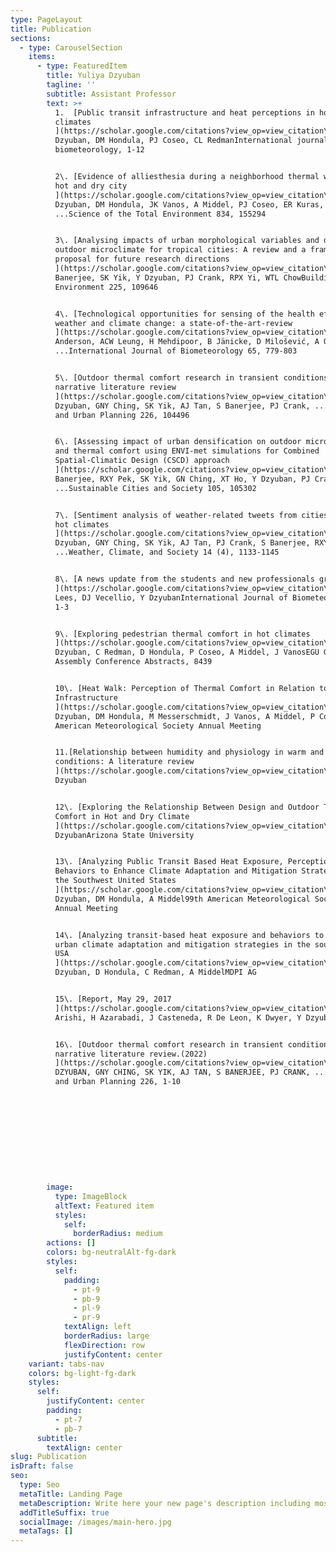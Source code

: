 ```yaml
---
type: PageLayout
title: Publication
sections:
  - type: CarouselSection
    items:
      - type: FeaturedItem
        title: Yuliya Dzyuban
        tagline: ''
        subtitle: Assistant Professor
        text: >+
          1.  [Public transit infrastructure and heat perceptions in hot and dry
          climates
          ](https://scholar.google.com/citations?view_op=view_citation\&hl=en\&user=f0NoRk8AAAAJ\&citation_for_view=f0NoRk8AAAAJ:2osOgNQ5qMEC)Y
          Dzyuban, DM Hondula, PJ Coseo, CL RedmanInternational journal of
          biometeorology, 1-12


          2\. [Evidence of alliesthesia during a neighborhood thermal walk in a
          hot and dry city
          ](https://scholar.google.com/citations?view_op=view_citation\&hl=en\&user=f0NoRk8AAAAJ\&citation_for_view=f0NoRk8AAAAJ:qjMakFHDy7sC)Y
          Dzyuban, DM Hondula, JK Vanos, A Middel, PJ Coseo, ER Kuras,
          ...Science of the Total Environment 834, 155294


          3\. [Analysing impacts of urban morphological variables and density on
          outdoor microclimate for tropical cities: A review and a framework
          proposal for future research directions
          ](https://scholar.google.com/citations?view_op=view_citation\&hl=en\&user=f0NoRk8AAAAJ\&citation_for_view=f0NoRk8AAAAJ:W7OEmFMy1HYC)S
          Banerjee, SK Yik, Y Dzyuban, PJ Crank, RPX Yi, WTL ChowBuilding and
          Environment 225, 109646


          4\. [Technological opportunities for sensing of the health effects of
          weather and climate change: a state-of-the-art-review
          ](https://scholar.google.com/citations?view_op=view_citation\&hl=en\&user=f0NoRk8AAAAJ\&citation_for_view=f0NoRk8AAAAJ:IjCSPb-OGe4C)V
          Anderson, ACW Leung, H Mehdipoor, B Jänicke, D Milošević, A Oliveira,
          ...International Journal of Biometeorology 65, 779-803


          5\. [Outdoor thermal comfort research in transient conditions: A
          narrative literature review
          ](https://scholar.google.com/citations?view_op=view_citation\&hl=en\&user=f0NoRk8AAAAJ\&citation_for_view=f0NoRk8AAAAJ:zYLM7Y9cAGgC)Y
          Dzyuban, GNY Ching, SK Yik, AJ Tan, S Banerjee, PJ Crank, ...Landscape
          and Urban Planning 226, 104496


          6\. [Assessing impact of urban densification on outdoor microclimate
          and thermal comfort using ENVI-met simulations for Combined
          Spatial-Climatic Design (CSCD) approach
          ](https://scholar.google.com/citations?view_op=view_citation\&hl=en\&user=f0NoRk8AAAAJ\&citation_for_view=f0NoRk8AAAAJ:_FxGoFyzp5QC)S
          Banerjee, RXY Pek, SK Yik, GN Ching, XT Ho, Y Dzyuban, PJ Crank,
          ...Sustainable Cities and Society 105, 105302


          7\. [Sentiment analysis of weather-related tweets from cities within
          hot climates
          ](https://scholar.google.com/citations?view_op=view_citation\&hl=en\&user=f0NoRk8AAAAJ\&citation_for_view=f0NoRk8AAAAJ:u-x6o8ySG0sC)Y
          Dzyuban, GNY Ching, SK Yik, AJ Tan, PJ Crank, S Banerjee, RXY Pek,
          ...Weather, Climate, and Society 14 (4), 1133-1145


          8\. [A news update from the students and new professionals group
          ](https://scholar.google.com/citations?view_op=view_citation\&hl=en\&user=f0NoRk8AAAAJ\&citation_for_view=f0NoRk8AAAAJ:eQOLeE2rZwMC)AM
          Lees, DJ Vecellio, Y DzyubanInternational Journal of Biometeorology,
          1-3


          9\. [Exploring pedestrian thermal comfort in hot climates
          ](https://scholar.google.com/citations?view_op=view_citation\&hl=en\&user=f0NoRk8AAAAJ\&citation_for_view=f0NoRk8AAAAJ:Y0pCki6q_DkC)Y
          Dzyuban, C Redman, D Hondula, P Coseo, A Middel, J VanosEGU General
          Assembly Conference Abstracts, 8439


          10\. [Heat Walk: Perception of Thermal Comfort in Relation to Street
          Infrastructure
          ](https://scholar.google.com/citations?view_op=view_citation\&hl=en\&user=f0NoRk8AAAAJ\&citation_for_view=f0NoRk8AAAAJ:YsMSGLbcyi4C)Y
          Dzyuban, DM Hondula, M Messerschmidt, J Vanos, A Middel, P Coseo100th
          American Meteorological Society Annual Meeting


          11.[Relationship between humidity and physiology in warm and humid
          conditions: A literature review
          ](https://scholar.google.com/citations?view_op=view_citation\&hl=en\&user=f0NoRk8AAAAJ\&citation_for_view=f0NoRk8AAAAJ:UeHWp8X0CEIC)Y
          Dzyuban


          12\. [Exploring the Relationship Between Design and Outdoor Thermal
          Comfort in Hot and Dry Climate
          ](https://scholar.google.com/citations?view_op=view_citation\&hl=en\&user=f0NoRk8AAAAJ\&citation_for_view=f0NoRk8AAAAJ:9yKSN-GCB0IC)Y
          DzyubanArizona State University


          13\. [Analyzing Public Transit Based Heat Exposure, Perception, and
          Behaviors to Enhance Climate Adaptation and Mitigation Strategies in
          the Southwest United States
          ](https://scholar.google.com/citations?view_op=view_citation\&hl=en\&user=f0NoRk8AAAAJ\&citation_for_view=f0NoRk8AAAAJ:d1gkVwhDpl0C)Y
          Dzyuban, DM Hondula, A Middel99th American Meteorological Society
          Annual Meeting


          14\. [Analyzing transit-based heat exposure and behaviors to enhance
          urban climate adaptation and mitigation strategies in the southwest
          USA
          ](https://scholar.google.com/citations?view_op=view_citation\&hl=en\&user=f0NoRk8AAAAJ\&citation_for_view=f0NoRk8AAAAJ:Tyk-4Ss8FVUC)Y
          Dzyuban, D Hondula, C Redman, A MiddelMDPI AG


          15\. [Report, May 29, 2017
          ](https://scholar.google.com/citations?view_op=view_citation\&hl=en\&user=f0NoRk8AAAAJ\&citation_for_view=f0NoRk8AAAAJ:WF5omc3nYNoC)J
          Arishi, H Azarabadi, J Casteneda, R De Leon, K Dwyer, Y Dzyuban, ...


          16\. [Outdoor thermal comfort research in transient conditions: A
          narrative literature review.(2022)
          ](https://scholar.google.com/citations?view_op=view_citation\&hl=en\&user=f0NoRk8AAAAJ\&citation_for_view=f0NoRk8AAAAJ:ufrVoPGSRksC)Y
          DZYUBAN, GNY CHING, SK YIK, AJ TAN, S BANERJEE, PJ CRANK, ...Landscape
          and Urban Planning 226, 1-10











        image:
          type: ImageBlock
          altText: Featured item
          styles:
            self:
              borderRadius: medium
        actions: []
        colors: bg-neutralAlt-fg-dark
        styles:
          self:
            padding:
              - pt-9
              - pb-9
              - pl-9
              - pr-9
            textAlign: left
            borderRadius: large
            flexDirection: row
            justifyContent: center
    variant: tabs-nav
    colors: bg-light-fg-dark
    styles:
      self:
        justifyContent: center
        padding:
          - pt-7
          - pb-7
      subtitle:
        textAlign: center
slug: Publication
isDraft: false
seo:
  type: Seo
  metaTitle: Landing Page
  metaDescription: Write here your new page's description including most relevant keywords.
  addTitleSuffix: true
  socialImage: /images/main-hero.jpg
  metaTags: []
---
```

